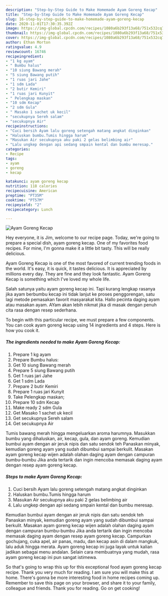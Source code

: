 ```yaml
---
description: "Step-by-Step Guide to Make Homemade Ayam Goreng Kecap"
title: "Step-by-Step Guide to Make Homemade Ayam Goreng Kecap"
slug: 16-step-by-step-guide-to-make-homemade-ayam-goreng-kecap
date: 2020-11-01T17:30:35.392Z
image: https://img-global.cpcdn.com/recipes/1080a6b293f13a68/751x532cq70/ayam-goreng-kecap-foto-resep-utama.jpg
thumbnail: https://img-global.cpcdn.com/recipes/1080a6b293f13a68/751x532cq70/ayam-goreng-kecap-foto-resep-utama.jpg
cover: https://img-global.cpcdn.com/recipes/1080a6b293f13a68/751x532cq70/ayam-goreng-kecap-foto-resep-utama.jpg
author: Ethan Morton
ratingvalue: 4.9
reviewcount: 16746
recipeingredient:
- "1 kg ayam"
- " Bumbu halus"
- "10 siung Bawang merah"
- "5 siung Bawang putih"
- "1 ruas jari Jahe"
- "1 sdm Lada"
- "2 butir Kemiri"
- "1 ruas jari Kunyit"
- " Pelengkap maskan"
- "10 sdm Kecap"
- "2 sdm Gula"
- " Masako 1 sachet uk kecil"
- "secukupnya Sereh salam"
- "secukupnya Air"
recipeinstructions:
- "Cuci bersih Ayam lalu goreng setengah matang angkat dinginkan"
- "Haluskan bumbu.Tumis hingga harum"
- "Masukan Air secukupnya aku paki 2 gelas belimbing air"
- "Lalu ungkep dengan api sedang smpain kental dan bumbu meresap."
categories:
- Recipe
tags:
- ayam
- goreng
- kecap

katakunci: ayam goreng kecap 
nutrition: 118 calories
recipecuisine: American
preptime: "PT35M"
cooktime: "PT57M"
recipeyield: "2"
recipecategory: Lunch

---
```



![Ayam Goreng Kecap](https://img-global.cpcdn.com/recipes/1080a6b293f13a68/751x532cq70/ayam-goreng-kecap-foto-resep-utama.jpg)

Hey everyone, it is Jim, welcome to our recipe page. Today, we're going to prepare a special dish, ayam goreng kecap. One of my favorites food recipes. For mine, I'm gonna make it a little bit tasty. This will be really delicious.

Ayam Goreng Kecap is one of the most favored of current trending foods in the world. It's easy, it is quick, it tastes delicious. It is appreciated by millions every day. They are fine and they look fantastic. Ayam Goreng Kecap is something which I've loved my whole life.

Salah satunya yaitu ayam goreng kecap ini. Tapi kurang lengkap rasanya jika ayam berbumbu kecap ini tidak lanjut ke proses penggorengan, satu lagi metode pemasakan favorit masyarakat kita. Hallo pecinta daging ayam atau masakan ayam. AYam akan lebih nikmat jika di masak dengan penuh cita rasa dengan resep sederhana.


To begin with this particular recipe, we must prepare a few components. You can cook ayam goreng kecap using 14 ingredients and 4 steps. Here is how you cook it.

<!--inarticleads1-->

##### The ingredients needed to make Ayam Goreng Kecap:

1. Prepare 1 kg ayam
1. Prepare  Bumbu halus:
1. Get 10 siung Bawang merah
1. Prepare 5 siung Bawang putih
1. Get 1 ruas jari Jahe
1. Get 1 sdm Lada
1. Prepare 2 butir Kemiri
1. Prepare 1 ruas jari Kunyit
1. Take  Pelengkap maskan;
1. Prepare 10 sdm Kecap
1. Make ready 2 sdm Gula
1. Get  Masako 1 sachet uk kecil
1. Get secukupnya Sereh salam
1. Get secukupnya Air


Tumis bawang merah hingga mengeluarkan aroma harumnya. Masukkan bumbu yang dihaluskan, air, kecap, gula, dan ayam goreng. Kemudian bumbui ayam dengan air jeruk nipis dan satu sendok teh Panaskan minyak, kemudian goreng ayam yang sudah dibumbui sampai berkulit. Masakan ayam goreng kecap wijen adalah olahan daging ayam dengan campuran bumbu-bumbu Jika anda tertarik dan ingin mencoba memasak daging ayam dengan resep ayam goreng kecap. 

<!--inarticleads2-->

##### Steps to make Ayam Goreng Kecap:

1. Cuci bersih Ayam lalu goreng setengah matang angkat dinginkan
1. Haluskan bumbu.Tumis hingga harum
1. Masukan Air secukupnya aku paki 2 gelas belimbing air
1. Lalu ungkep dengan api sedang smpain kental dan bumbu meresap.


Kemudian bumbui ayam dengan air jeruk nipis dan satu sendok teh Panaskan minyak, kemudian goreng ayam yang sudah dibumbui sampai berkulit. Masakan ayam goreng kecap wijen adalah olahan daging ayam dengan campuran bumbu-bumbu Jika anda tertarik dan ingin mencoba memasak daging ayam dengan resep ayam goreng kecap. Campurkan gochujang, cuka apel, air panas, madu, dan kecap asin di dalam mangkuk, lalu aduk hingga merata. Ayam goreng kecap ini juga layak untuk kalian jadikan sebagai menu andalan. Selain cara membuatnya yang mudah, rasa ayam goreng kecap ini pun sangat istimewa. 

So that's going to wrap this up for this exceptional food ayam goreng kecap recipe. Thank you very much for reading. I am sure you will make this at home. There's gonna be more interesting food in home recipes coming up. Remember to save this page on your browser, and share it to your family, colleague and friends. Thank you for reading. Go on get cooking!
